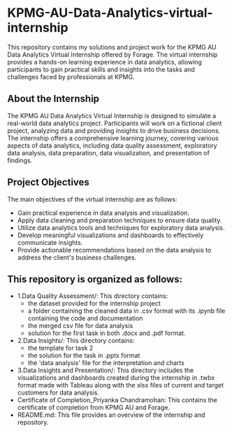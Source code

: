 # KPMG-AU-Data-Analytics-virtual-internship
This repository contains my solutions and project work for the KPMG AU Data Analytics Virtual Internship offered by Forage. The virtual internship provides a hands-on learning experience in data analytics, allowing participants to gain practical skills and insights into the tasks and challenges faced by professionals at KPMG.

## About the Internship
The KPMG AU Data Analytics Virtual Internship is designed to simulate a real-world data analytics project. Participants will work on a fictional client project, analyzing data and providing insights to drive business decisions. The internship offers a comprehensive learning journey, covering various aspects of data analytics, including data quality assessment, exploratory data analysis, data preparation, data visualization, and presentation of findings.

## Project Objectives
The main objectives of the virtual internship are as follows:
- Gain practical experience in data analysis and visualization.
- Apply data cleaning and preparation techniques to ensure data quality.
- Utilize data analytics tools and techniques for exploratory data analysis.
- Develop meaningful visualizations and dashboards to effectively communicate insights.
- Provide actionable recommendations based on the data analysis to address the client's business challenges.

## This repository is organized as follows:
- 1.Data Quality Assessment/: This directory contains:
  - the dataset provided for the internship project
  - a folder containing the cleaned data in .csv format with its .ipynb file containing the code and documentation
  - the merged csv file for data analysis
  - solution for the first task in both .docx and .pdf format.
- 2.Data Insights/: This directory contains:
  - the template for task 2
  - the solution for the task in .pptx format
  - the 'data analysis' file for the interpretation and charts 
- 3.Data Insights and Presentation/: This directory includes the visualizations and dashboards created during the internship in .twbx format made with Tableau along with the xlsx files of current and target customers for data analysis.
- Certificate of Completion_Priyanka Chandramohan: This contains the certificate of completion from KPMG AU and Forage.
- README.md: This file provides an overview of the internship and repository.


